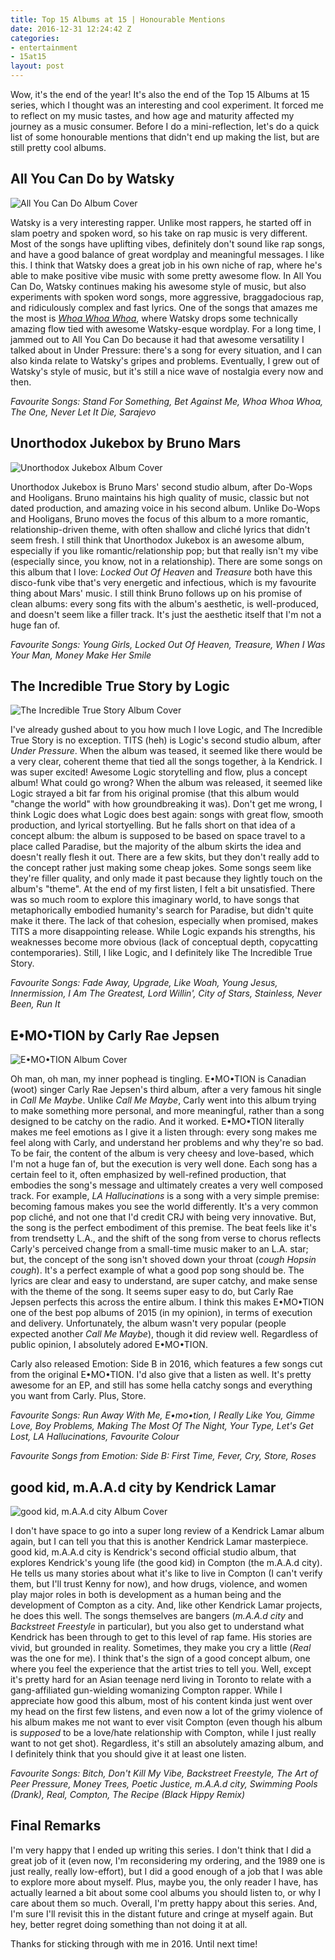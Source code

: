 ```yaml
---
title: Top 15 Albums at 15 | Honourable Mentions
date: 2016-12-31 12:24:42 Z
categories:
- entertainment
- 15at15
layout: post
---
```


Wow, it's the end of the year! It's also the end of the Top 15 Albums at 15 series, which I thought was an interesting and cool experiment. It forced me to reflect on my music tastes, and how age and maturity affected my journey as a music consumer. Before I do a mini-reflection, let's do a quick list of some honourable mentions that didn't end up making the list, but are still pretty cool albums.


## All You Can Do by Watsky

![All You Can Do Album Cover]({{site.baseurl}}/img/albums/all-you-can-do.jpg)

Watsky is a very interesting rapper. Unlike most rappers, he started off in slam poetry and spoken word, so his take on rap music is very different. Most of the songs have uplifting vibes, definitely don't sound like rap songs, and have a good balance of great wordplay and meaningful messages. I like this. I think that Watsky does a great job in his own niche of rap, where he's able to make positive vibe music with some pretty awesome flow. In All You Can Do, Watsky continues making his awesome style of music, but also experiments with spoken word songs, more aggressive, braggadocious rap, and ridiculously complex and fast lyrics. One of the songs that amazes me the most is [*Whoa Whoa Whoa*](https://www.youtube.com/watch?v=XVQOhIVcMj0), where Watsky drops some technically amazing flow tied with awesome Watsky-esque wordplay. For a long time, I jammed out to All You Can Do because it had that awesome versatility I talked about in Under Pressure: there's a song for every situation, and I can also kinda relate to Watsky's gripes and problems. Eventually, I grew out of Watsky's style of music, but it's still a nice wave of nostalgia every now and then.

*Favourite Songs: Stand For Something, Bet Against Me, Whoa Whoa Whoa, The One, Never Let It Die, Sarajevo*

## Unorthodox Jukebox by Bruno Mars

![Unorthodox Jukebox Album Cover]({{site.baseurl}}/img/albums/unorthodox-jukebox.jpg)

Unorthodox Jukebox is Bruno Mars' second studio album, after Do-Wops and Hooligans. Bruno maintains his high quality of music, classic but not dated production, and amazing voice in his second album. Unlike Do-Wops and Hooligans, Bruno moves the focus of this album to a more romantic, relationship-driven theme, with often shallow and cliché lyrics that didn't seem fresh. I still think that Unorthodox Jukebox is an awesome album, especially if you like romantic/relationship pop; but that really isn't my vibe (especially since, you know, not in a relationship). There are some songs on this album that I love: *Locked Out Of Heaven* and *Treasure* both have this disco-funk vibe that's very energetic and infectious, which is my favourite thing about Mars' music. I still think Bruno follows up on his promise of clean albums: every song fits with the album's aesthetic, is well-produced, and doesn't seem like a filler track. It's just the aesthetic itself that I'm not a huge fan of.

*Favourite Songs: Young Girls, Locked Out Of Heaven, Treasure, When I Was Your Man, Money Make Her Smile*

## The Incredible True Story by Logic

![The Incredible True Story Album Cover]({{site.baseurl}}/img/albums/the-incredible-true-story.jpg)

I've already gushed about to you how much I love Logic, and The Incredible True Story is no exception. TITS (heh) is Logic's second studio album, after *Under Pressure*. When the album was teased, it seemed like there would be a very clear, coherent theme that tied all the songs together, à la Kendrick. I was super excited! Awesome Logic storytelling and flow, plus a concept album! What could go wrong? When the album was released, it seemed like Logic strayed a bit far from his original promise (that this album would "change the world" with how groundbreaking it was). Don't get me wrong, I think Logic does what Logic does best again: songs with great flow, smooth production, and lyrical stortyelling. But he falls short on that idea of a concept album: the album is supposed to be based on space travel to a place called Paradise, but the majority of the album skirts the idea and doesn't really flesh it out. There are a few skits, but they don't really add to the concept rather just making some cheap jokes. Some songs seem like they're filler quality, and only made it past because they lightly touch on the album's "theme". At the end of my first listen, I felt a bit unsatisfied. There was so much room to explore this imaginary world, to have songs that metaphorically embodied humanity's search for Paradise, but didn't quite make it there. The lack of that cohesion, especially when promised, makes TITS a more disappointing release. While Logic expands his strengths, his weaknesses become more obvious (lack of conceptual depth, copycatting contemporaries). Still, I like Logic, and I definitely like The Incredible True Story.

*Favourite Songs: Fade Away, Upgrade, Like Woah, Young Jesus, Innermission, I Am The Greatest, Lord Willin', City of Stars, Stainless, Never Been, Run It*

## E•MO•TION by Carly Rae Jepsen

![E•MO•TION Album Cover]({{site.baseurl}}/img/albums/emotion.jpg)

Oh man, oh man, my inner pophead is tingling. E•MO•TION is Canadian (woot) singer Carly Rae Jepsen's third album, after a very famous hit single in *Call Me Maybe*. Unlike *Call Me Maybe*, Carly went into this album trying to make something more personal, and more meaningful, rather than a song designed to be catchy on the radio. And it worked. E•MO•TION literally makes me feel emotions as I give it a listen through: every song makes me feel along with Carly, and understand her problems and why they're so bad. To be fair, the content of the album is very cheesy and love-based, which I'm not a huge fan of, but the execution is very well done. Each song has a certain feel to it, often emphasized by well-refined production, that embodies the song's message and ultimately creates a very well composed track. For example, *LA Hallucinations* is a song with a very simple premise: becoming famous makes you see the world differently. It's a very common pop cliché, and not one that I'd credit CRJ with being very innovative. But, the song is the perfect embodiment of this premise. The beat feels like it's from trendsetty L.A., and the shift of the song from verse to chorus reflects Carly's perceived change from a small-time music maker to an L.A. star; but, the concept of the song isn't shoved down your throat (*cough Hopsin cough*). It's a perfect example of what a good pop song should be. The lyrics are clear and easy to understand, are super catchy, and make sense with the theme of the song. It seems super easy to do, but Carly Rae Jepsen perfects this across the entire album. I think this makes E•MO•TION one of the best pop albums of 2015 (in my opinion), in terms of execution and delivery. Unfortunately, the album wasn't very popular (people expected another *Call Me Maybe*), though it did review well. Regardless of public opinion, I absolutely adored E•MO•TION.

Carly also released Emotion: Side B in 2016, which features a few songs cut from the original E•MO•TION. I'd also give that a listen as well. It's pretty awesome for an EP, and still has some hella catchy songs and everything you want from Carly. Plus, Store.

*Favourite Songs: Run Away With Me, E•mo•tion, I Really Like You, Gimme Love, Boy Problems, Making The Most Of The Night, Your Type, Let's Get Lost, LA Hallucinations, Favourite Colour*

*Favourite Songs from Emotion: Side B: First Time, Fever, Cry, Store, Roses*

## good kid, m.A.A.d city by Kendrick Lamar

![good kid, m.A.A.d city Album Cover]({{site.baseurl}}/img/albums/good-kid-maad-city.jpg)

I don't have space to go into a super long review of a Kendrick Lamar album again, but I can tell you that this is another Kendrick Lamar masterpiece. good kid, m.A.A.d city is Kendrick's second official studio album, that explores Kendrick's young life (the good kid) in Compton (the m.A.A.d city). He tells us many stories about what it's like to live in Compton (I can't verify them, but I'll trust Kenny for now), and how drugs, violence, and women play major roles in both is development as a human being and the development of Compton as a city. And, like other Kendrick Lamar projects, he does this well. The songs themselves are bangers (*m.A.A.d city* and *Backstreet Freestyle* in particular), but you also get to understand what Kendrick has been through to get to this level of rap fame. His stories are vivid, but grounded in reality. Sometimes, they make you cry a little (*Real* was the one for me). I think that's the sign of a good concept album, one where you feel the experience that the artist tries to tell you. Well, except it's pretty hard for an Asian teenage nerd living in Toronto to relate with a gang-affiliated gun-wielding womanizing Compton rapper. While I appreciate how good this album, most of his content kinda just went over my head on the first few listens, and even now a lot of the grimy violence of his album makes me not want to ever visit Compton (even though his album is *supposed* to be a love/hate relationship with Compton, while I just really want to not get shot). Regardless, it's still an absolutely amazing album, and I definitely think that you should give it at least one listen.

*Favourite Songs: Bitch, Don't Kill My Vibe, Backstreet Freestyle, The Art of Peer Pressure, Money Trees, Poetic Justice, m.A.A.d city, Swimming Pools (Drank), Real, Compton, The Recipe (Black Hippy Remix)*

## Final Remarks

I'm very happy that I ended up writing this series. I don't think that I did a great job of it (even now, I'm reconsidering my ordering, and the 1989 one is just really, really low-effort), but I did a good enough of a job that I was able to explore more about myself. Plus, maybe you, the only reader I have, has actually learned a bit about some cool albums you should listen to, or why I care about them so much. Overall, I'm pretty happy about this series. And, I'm sure I'll revisit this in the distant future and cringe at myself again. But hey, better regret doing something than not doing it at all.

Thanks for sticking through with me in 2016. Until next time!
